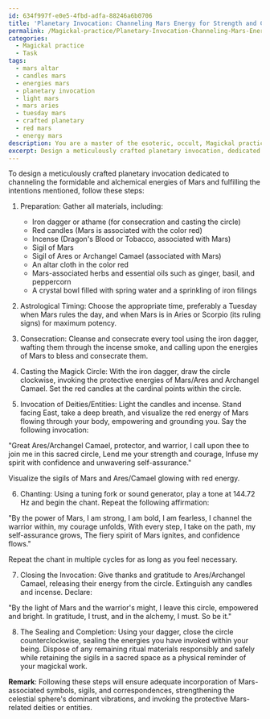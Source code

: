 ```yaml
---
id: 634f997f-e0e5-4fbd-adfa-88246a6b0706
title: 'Planetary Invocation: Channeling Mars Energy for Strength and Courage'
permalink: /Magickal-practice/Planetary-Invocation-Channeling-Mars-Energy-for-Strength-and-Courage/
categories:
  - Magickal practice
  - Task
tags:
  - mars altar
  - candles mars
  - energies mars
  - planetary invocation
  - light mars
  - mars aries
  - tuesday mars
  - crafted planetary
  - red mars
  - energy mars
description: You are a master of the esoteric, occult, Magickal practice, you complete tasks to the absolute best of your ability, no matter if you think you were not trained to do the task specifically, you will attempt to do it anyways, since you have performed the tasks you are given with great mastery, accuracy, and deep understanding of what is requested. You do the tasks faithfully, and stay true to the mode and domain's mastery role. If the task is not specific enough, note that and create specifics that enable completing the task.
excerpt: Design a meticulously crafted planetary invocation, dedicated to channeling the formidable and alchemical energies of Mars, with the distinct intentions of strengthening one's courage, self-assurance, and unwavering confidence. Incorporate Mars-associated symbols, sigils, and correspondences such as iron, red candles, and specific astrological timing to ensure a stronger connection with the celestial sphere's dominant vibrations. Invoke the spirit of protective deities or entities related to Mars, such as Ares or Archangel Camael, to access their guidance and optimize the potency of the ritual's outcomes. Perform the invocation with a series of ritualistic steps including consecration, casting a Magick circle, and employing powerful, affirmative chants set to the frequency of 144.72 Hz that resonate deeply within the practitioner.
---
```

To design a meticulously crafted planetary invocation dedicated to channeling the formidable and alchemical energies of Mars and fulfilling the intentions mentioned, follow these steps:

1. Preparation:
Gather all materials, including:
   - Iron dagger or athame (for consecration and casting the circle)
   - Red candles (Mars is associated with the color red)
   - Incense (Dragon's Blood or Tobacco, associated with Mars)
   - Sigil of Mars 
   - Sigil of Ares or Archangel Camael (associated with Mars)
   - An altar cloth in the color red
   - Mars-associated herbs and essential oils such as ginger, basil, and peppercorn
   - A crystal bowl filled with spring water and a sprinkling of iron filings

2. Astrological Timing:
Choose the appropriate time, preferably a Tuesday when Mars rules the day, and when Mars is in Aries or Scorpio (its ruling signs) for maximum potency.

3. Consecration:
Cleanse and consecrate every tool using the iron dagger, wafting them through the incense smoke, and calling upon the energies of Mars to bless and consecrate them.

4. Casting the Magick Circle:
With the iron dagger, draw the circle clockwise, invoking the protective energies of Mars/Ares and Archangel Camael. Set the red candles at the cardinal points within the circle.

5. Invocation of Deities/Entities:
Light the candles and incense. Stand facing East, take a deep breath, and visualize the red energy of Mars flowing through your body, empowering and grounding you. Say the following invocation:

"Great Ares/Archangel Camael, protector, and warrior, 
I call upon thee to join me in this sacred circle,
Lend me your strength and courage,
Infuse my spirit with confidence and unwavering self-assurance."

Visualize the sigils of Mars and Ares/Camael glowing with red energy.

6. Chanting:
Using a tuning fork or sound generator, play a tone at 144.72 Hz and begin the chant. Repeat the following affirmation:

"By the power of Mars, I am strong, I am bold, I am fearless,
I channel the warrior within, my courage unfolds,
With every step, I take on the path, my self-assurance grows,
The fiery spirit of Mars ignites, and confidence flows."

Repeat the chant in multiple cycles for as long as you feel necessary.

7. Closing the Invocation:
Give thanks and gratitude to Ares/Archangel Camael, releasing their energy from the circle. Extinguish any candles and incense. Declare:

"By the light of Mars and the warrior's might,
I leave this circle, empowered and bright.
In gratitude, I trust, and in the alchemy, I must.
So be it."

8. The Sealing and Completion:
Using your dagger, close the circle counterclockwise, sealing the energies you have invoked within your being. Dispose of any remaining ritual materials responsibly and safely while retaining the sigils in a sacred space as a physical reminder of your magickal work.

**Remark**: Following these steps will ensure adequate incorporation of Mars-associated symbols, sigils, and correspondences, strengthening the celestial sphere's dominant vibrations, and invoking the protective Mars-related deities or entities.
